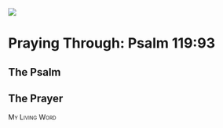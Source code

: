 <img class="intro-right" src="/images/art-paris-psalter.jpg">

<style>
  li {list-style-type: none;}
  p + ul {
    margin-top: -18px;
}
</style>

# Praying Through: Psalm 119:93

## The Psalm

## The Prayer

<div style="font-variant: small-caps;">
My Living Word
</div>

